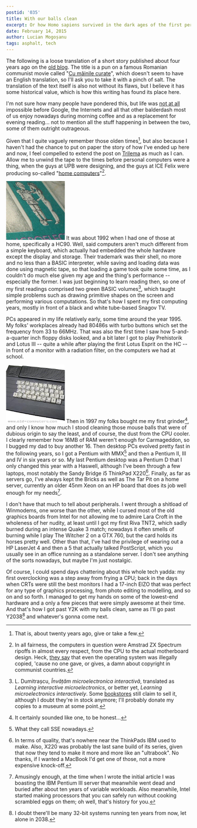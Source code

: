 ```yaml
---
postid: '035'
title: With our balls clean
excerpt: Or how Homo sapiens survived in the dark ages of the first personal computers.
date: February 14, 2015
author: Lucian Mogoșanu
tags: asphalt, tech
---
```


The following is a loose translation of a short story published about four
years ago on the [old blog][bricks]. The title is a pun on a famous Romanian
communist movie called "[Cu mâinile curate][imdb]", which doesn't seem to have
an English translation, so I'll ask you to take it with a pinch of salt. The
translation of the text itself is also not without its flaws, but I believe it
has some historical value, which is how this writing has found its place here.

I'm not sure how many people have pondered this, but life was [not at
all][daimonz] impossible before Google, the Internets and all that other
balderdash most of us enjoy nowadays during morning coffee and as a replacement
for evening reading... not to mention all the stuff happening in between the
two, some of them outright outrageous.

Given that I quite vaguely remember those olden times[^1], but also because I
haven't had the chance to put on paper the story of how I've ended up here and
now, I feel compelled to extend the post on [Trilema][trilema] as much as I
can. Allow me to unwind the tape to the times before personal computers were a
thing, when the guys at UPB were designing, and the guys at ICE Felix were
producing so-called "[home computers][hc]"[^2].

<span class="imgleft"><a href="/uploads/2015/02/basic-book.jpg"> <img
class="thumb" src="/uploads/2015/02/basic-book-thumb.jpg"
title="Microelectronica interactivă."/></a></span> 
It was about 1992 when I had one of those at home, specifically a HC90. Well,
said computers aren't much different from a simple keyboard, which actually had
embedded the whole hardware except the display and storage. Their trademark was
their shell, no more and no less than a BASIC interpreter, while saving and
loading data was done using magnetic tape, so that loading a game took quite
some time, as I couldn't do much else given my age and the thing's performance
-- especially the former. I was just beginning to learn reading then, so one of
my first readings comprised two green BASIC volumes[^3], which taught simple
problems such as drawing primitive shapes on the screen and performing various
computations. So that's how I spent my first computing years, mostly in front
of a black and white tube-based Snagov TV.

PCs appeared in my life relatively early, some time around the year 1995. My
folks' workplaces already had 80486s with turbo buttons which set the frequency
from 33 to 66MHz. That was also the first time I saw how 5-and-a-quarter inch
floppy disks looked, and a bit later I got to play Prehistorik and Lotus III --
quite a while after playing the first Lotus Esprit on the HC -- in front of a
monitor with a radiation filter, on the computers we had at school.

<span class="imgright"><a href="/uploads/2015/02/hc-85.jpg"> <img
class="thumb" src="/uploads/2015/02/hc-85-thumb.jpg"
title="Microelectronica interactivă."/></a></span> 
Then in 1997 my folks bought me my first grinder[^4], and only I know how much
I stood cleaning those mouse balls that were of dubious origin to say the
least, and of course, the dust from the CPU cooler. I clearly remember how 16MB
of RAM weren't enough for Carmageddon, so I bugged my dad to buy another 16.
Then desktop PCs evolved pretty fast in the following years, so I got a Pentium
with MMX[^5] and then a Pentium II, III and IV in six years or so. My last
Pentium desktop was a Pentium D that I only changed this year with a Haswell,
although I've been through a few laptops, most notably the Sandy Bridge i5
ThinkPad X220[^6]. Finally, as far as servers go, I've always kept the Bricks
as well as The Tar Pit on a home server, currently an older 45nm Xeon on an HP
board that does its job well enough for my needs[^7].

I don't have that much to tell about peripherals. I went through a shitload of
Winmodems, one worse than the other, while I cursed most of the old graphics
boards from Intel for not allowing me to admire Lara Croft in the wholeness of
her nudity, at least until I got my first Riva TNT2, which sadly burned during
an intense Quake 3 match; nowadays it often smells of burning while I play The
Witcher 2 on a GTX 760, but the card holds its horses pretty well. Other than
that, I've had the privilege of wearing out a HP LaserJet 4 and then a 5 that
actually talked PostScript, which you usually see in an office running as a
standalone server. I don't see anything of the sorts nowadays, but maybe I'm
just nostalgic.

Of course, I could spend days chattering about this whole tech yadda: my first
overclocking was a step away from frying a CPU; back in the days when CRTs
were still the best monitors I had a 17-inch EIZO that was perfect for any type
of graphics processing, from photo editing to modelling, and so on and so
forth. I managed to get my hands on some of the lowest-end hardware and a only
a few pieces that were simply awesome at their time. And that's how I got past
Y2K with my balls clean, same as I'll go past Y2038[^8] and whatever's gonna
come next.

[^1]: That is, about twenty years ago, give or take a few.

[^2]: In all fairness, the computers in question were Amstrad ZX Spectrum
ripoffs in almost every respect, from the CPU to the actual motherboard design.
Heck, [they say][roms] that even the operating system was illegally copied,
'cause no one gave, or gives, a damn about copyright in communist countries.

[^3]: L. Dumitrașcu, *Învățăm microelectronica interactivă*, translated as
*Learning interactive microelectronics*, or better yet, *Learning
microelectronics interactively*. Some [bookstores][dumitrascu] still claim to
sell it, although I doubt they're in stock anymore; I'll probably donate my
copies to a museum at some point.

[^4]: It certainly sounded like one, to be honest...

[^5]: What they call SSE nowadays.

[^6]: In terms of quality, that's nowhere near the ThinkPads IBM used to make.
Also, X220 was probably the last sane build of its series, given that now they
tend to make it more and more like an "ultrabook". No thanks, if I wanted a
MacBook I'd get one of those, not a more expensive knock-off.

[^7]: Amusingly enough, at the time when I wrote the initial article I was
boasting the IBM Pentium III server that meanwhile went dead and buried after
about ten years of variable workloads. Also meanwhile, Intel started making
processors that you can safely run without cooking scrambled eggs on them; oh
well, that's history for you.

[^8]: I doubt there'll be many 32-bit systems running ten years from now, let
alone in 2038.

[bricks]: http://lucian.mogosanu.ro/bricks/cu-bilele-curate/
[imdb]: http://www.imdb.com/title/tt0068431/
[daimonz]: https://twitter.com/daimonz/status/37150108445310976
[trilema]: http://trilema.com/2011/vechituri-sau-viata-dinainte-de-y2k/
[hc]: http://www.interface1.net/zx/clones/hc85.html
[roms]: http://www.shadowmagic.org.uk/spectrum/roms.html
[dumitrascu]: http://www.librarie.net/p/38941/Invatam-microelectronica-interactiva-Totul-despre-Basic-conversatii-sinteze-Liviu-Dumitrascu
